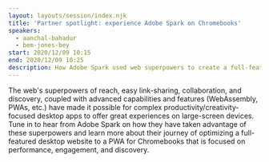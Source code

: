 ```yaml
---
layout: layouts/session/index.njk
title: 'Partner spotlight: experience Adobe Spark on Chromebooks'
speakers:
  - aanchal-bahadur
  - bem-jones-bey
start: 2020/12/09 10:15
end: 2020/12/09 10:25
description: How Adobe Spark used web superpowers to create a full-featured desktop PWA that is focused on performance, engagement, and discovery.
---
```


The web's superpowers of reach, easy link-sharing, collaboration, and discovery, coupled with advanced capabilities and features (WebAssembly, PWAs, etc.) have made it possible for complex productivity/creativity-focused desktop apps to offer great experiences on large-screen devices. Tune in to hear from Adobe Spark on how they have taken advantage of these superpowers and learn more about their journey of optimizing a full-featured desktop website to a PWA for Chromebooks that is focused on performance, engagement, and discovery.
